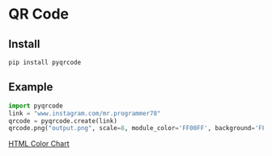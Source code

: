 # QR Code

## Install

```
pip install pyqrcode
```

## Example
``` python
import pyqrcode
link = "www.instagram.com/mr.programmer78"
qrcode = pyqrcode.create(link)
qrcode.png("output.png", scale=8, module_color='FF00FF', background='FFC0C0')
```

[HTML Color Chart](http://www.simotime.com/sim4clrs.htm)
